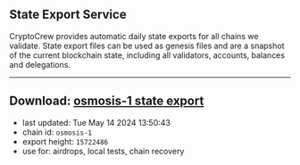 ## State Export Service
CryptoCrew provides automatic daily state exports for all chains we validate. State export files can be used as genesis files and are a snapshot of the current blockchain state, including all validators, accounts, balances and delegations.

---
**Download: [osmosis-1 state export](https://dl-eu2.ccvalidators.com/SERVICE/osmosis/osmosis-1_export_15722486.json)**
---

- last updated: Tue May 14 2024 13:50:43
- chain id: `osmosis-1`
- export height: `15722486`
- use for: airdrops, local tests, chain recovery
